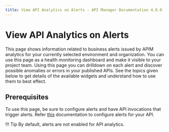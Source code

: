 ```yaml
---
title: View API Analytics on Alerts - API Manager Documentation 4.0.0
---
```


# View API Analytics on Alerts

This page shows information related to business alerts issued by APIM analytics for your currently selected
 environment and organization. You can use this page as a health monitoring dashboard and make it visible to your project 
  team. Using this page you can drilldown on each alert and discover possible anomalies or errors in your published
   APIs. See the topics given below to get details of the available widgets and understand how to use them to best effect.
    
## Prerequisites
To use this page, be sure to configure alerts and have API invocations that trigger alerts. Refer 
[this]({{base_path}}/api-analytics/configure-alerts) documentation to configure
 alerts for your API. 

!!! Tip
     By default, alerts are not enabled for API analytics. 

